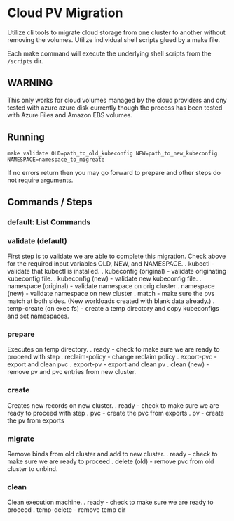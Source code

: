 # Cloud PV Migration
Utilize cli tools to migrate cloud storage from one cluster to another without removing the volumes. Utilize individual shell scripts glued by a make file.

Each make command will execute the underlying shell scripts from the `/scripts` dir.

## WARNING
This only works for cloud volumes managed by the cloud providers and ony tested with azure azure disk currently though the process has been tested with Azure Files and Amazon EBS volumes.

## Running
`make validate OLD=path_to_old_kubeconfig NEW=path_to_new_kubeconfig NAMESPACE=namespace_to_migreate`

If no errors return then you may go forward to prepare and other steps do not require arguments.

## Commands / Steps	
### default: List Commands
### validate (default)
First step is to validate we are able to complete this migration. Check above for the required input variables OLD, NEW, and NAMESPACE.
	. kubectl - validate that kubectl is installed.
	. kubeconfig (original) - validate originating kubeconfig file.
	. kubeconfig (new) - validate new kubeconfig file.
	. namespace (original) - validate namespace on orig cluster
	. namespace (new) - validate namespace on new cluster
	. match - make sure the pvs match at both sides. (New workloads created with blank data already.)
	. temp-create (on exec fs) - create a temp directory and copy kubeconfigs and set 
namespaces.

### prepare
Executes on temp directory.
	. ready - check to make sure we are ready to proceed with step
	. reclaim-policy - change reclaim policy
	. export-pvc - export and clean pvc
	. export-pv - export and clean pv
	. clean (new) - remove pv and pvc entries from new cluster.
	
### create
Creates new records on new cluster.
	. ready - check to make sure we are ready to proceed with step
	. pvc - create the pvc from exports
	. pv - create the pv from exports
	
### migrate
Remove binds from old cluster and add to new cluster.
	. ready - check to make sure we are ready to proceed
	. delete (old) - remove pvc from old cluster to unbind.
	
### clean
Clean execution machine.
	. ready - check to make sure we are ready to proceed
	. temp-delete - remove temp dir


